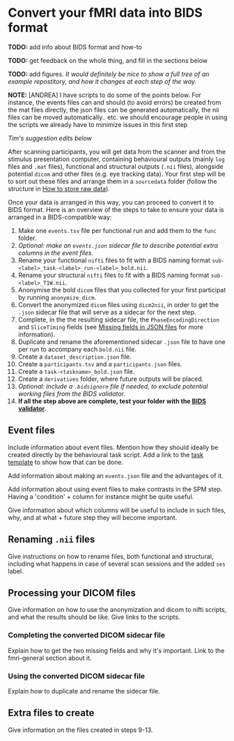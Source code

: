 # Convert your fMRI data into BIDS format

**TODO:**  add info about BIDS format and how-to

**TODO:**  get feedback on the whole thing, and fill in the sections below

**TODO:**  add figures. _It would definitely be nice to show a full tree of an example repostitory, and how it changes at each step of the way._

**NOTE:** [ANDREA] I have scripts to do some of the points below. For instance, the events files can and should (to avoid errors) be created from the mat files directly, the json files can be generated automatically, the nii files can be moved automatically.. etc. we should encourage people in using the scripts we already have to minimize issues in this first step


_Tim's suggestion edits below_

After scanning participants, you will get data from the scanner and from the stimulus presentation computer, containing behavioural outputs (mainly `log` files and `.mat` files), functional and structural outputs (`.nii` files), alongside potential `dicom` and other files (e.g. eye tracking data). Your first step will be to sort out these files and arrange them in a `sourcedata` folder (follow the structure in [How to store raw data](../fmri-general.md#how-to-store-raw-data)).

Once your data is arranged in this way, you can proceed to convert it to BIDS format. Here is an overview of the steps to take to ensure your data is arranged in a BIDS-compatible way:

1.  Make one `events.tsv` file per functional run and add them to the `func` folder.
2.  _Optional: make an `events.json` sidecar file to describe potential extra columns in the event files._
3.  Rename your functional `nifti` files to fit with a BIDS naming format `sub-<label>_task-<label>_run-<label>_bold.nii`.
4.  Rename your structural `nifti` files to fit with a BIDS naming format `sub-<label>_T1W.nii`.
5.  Anonymise the bold `dicom` files that you collected for your first participat by running `anonymize_dicm`.
6.  Convert the anonymized `dicom` files using `dicm2nii`, in order to get the `.json` sidecar file that will serve as a sidecar for the next step.
7.  Complete, in the the resulting sidecar file, the `PhaseEncodingDirection` and `SliceTiming` fields (see [Missing fields in JSON files](../fmri-general.md#missing-fields-in-json-files) for more information).
8.  Duplicate and rename the aforementioned sidecar `.json` file to have one per run to accompany each `bold.nii` file.
9.  Create a `dataset_description.json` file.
10. Create a `participants.tsv` and a `participants.json` files.
11. Create a `task-<taskname>_bold.json` file.
12. Create a `derivatives` folder, where future outputs will be placed.
13. _Optional: include a `.bidsignore` file if needed, to exclude potential working files from the BIDS validator._
14. **If all the step above are complete, test your folder with the [BIDS validator](https://bids-standard.github.io/bids-validator/)**.



## Event files

Include information about event files. Mention how they should ideally be created directly by the behavioural task script. Add a link to the [task template](https://github.com/TimManiquet/fMRI-task-template) to show how that can be done.

Add information about making an `events.json` file and the advantages of it.

Add information about using event files to make contrasts in the SPM step. Having a 'condition' + column for instance might be quite useful.

Give information about which columns will be useful to include in such files, why, and at what + future step they will become important.

## Renaming `.nii` files

Give instructions on how to rename files, both functional and structural, including what happens in case of several scan sessions and the added `ses` label.

## Processing your DICOM files

Give information on how to use the anonymization and dicom to nifti scripts, and what the results should be like. Give links to the scripts.

### Completing the converted DICOM sidecar file

Explain how to get the two missing fields and why it's important. Link to the fmri-general section about it.

### Using the converted DICOM sidecar file

Explain how to duplicate and rename the sidecar file.

## Extra files to create

Give information on the files created in steps 9-13.

